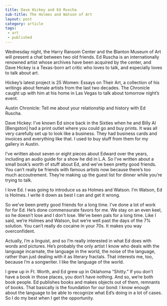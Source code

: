 ```yaml
---
title: Dave Hickey and Ed Ruscha
sub-title: The Holmes and Watson of Art
layout: post
category: article
tags:
 - art
 - published
---
```


Wednesday night, the Harry Ransom Center and the Blanton Museum of Art will present a chat between two old friends. Ed Ruscha is an internationally renowned artist whose archives have been acquired by the center, and Dave Hickey is a Texas-born art critic who loves to talk, and especially loves to talk about art.

Hickey’s latest project is 25 Women: Essays on Their Art, a collection of his writings about female artists from the last two decades. The Chronicle caught up with him at his home in Las Vegas to talk about tomorrow night’s event.

Austin Chronicle: Tell me about your relationship and history with Ed Ruscha.

Dave Hickey: I’ve known Ed since back in the Sixties when he and Billy Al [Bengston] had a print outlet where you could go and buy prints. It was all very carefully set up to look like a business. They had business cards and invoices and everything like that. I used to buy stuff from them for my gallery in Austin.

I’ve written about seven or eight pieces about Edward over the years, including an audio guide for a show he did in L.A. So I’ve written about a small book’s worth of stuff about Ed, and we’ve been pretty good friends. You can’t really be friends with famous artists now because there’s too much accoutrement. They’re making up the guest list for dinner while you’re trying to talk.

I love Ed. I was going to introduce us as Holmes and Watson. I’m Watson, Ed is Holmes. I write it down as best I can and get it wrong.

So we’ve been pretty good friends for a long time. I’ve done a lot of work for for Ed. He’s done commensurate favors for me. We stay on an even keel, so he doesn’t lose and I don’t lose. We’ve been pals for a long time. Like I said, we’re Holmes and Watson, but we’re well past the days of the 7% solution. You can’t really do cocaine in your 70s. It makes you way overconfident.

Actually, I’m a linguist, and so I’m really interested in what Ed does with words and pictures. He’s probably the only artist I know who deals with the language incarnate, the language in the world, the noise of the language, rather than just dealing with it as literary fractals. That interests me, too, because I’m a songwriter. I like the language of the world.

I grew up in Ft. Worth, and Ed grew up in Oklahoma “Shitty.” If you don’t have a book in those places, you don’t have nothing. And so, we’re both book people. Ed publishes books and makes objects out of them, remnants of books. That basically is the foundation for our bond: I know enough about the language to be able to recognize what Ed’s doing in a lot of cases. So I do my best when I get the opportunity.

<!-- <a href="" target="blank">
  <img src="" alt="">
</a> -->

<!-- (Originally published by the Austin Chronicle on XXXXXX under the title [title](http).) -->
